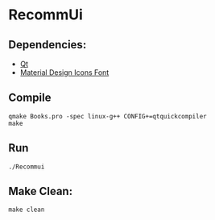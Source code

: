 # RecommUi

## Dependencies:
- [Qt](https://www.qt.io)
- [Material Design Icons Font](https://materialdesignicons.com)

## Compile

```
qmake Books.pro -spec linux-g++ CONFIG+=qtquickcompiler
make
```

## Run
```
./Recommui
```

## Make Clean:
```
make clean
```
